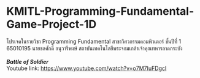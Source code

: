 # KMITL-Programming-Fundamental-Game-Project-1D
โปรเจคในรายวิชา Programming Fundamental สาขาวิศวกรรมคอมพิวเตอร์ ชั้นปีที่ 1 65010195 นายชลศักดิ์ อนุวารีพงษ์ สถาบันเทคโนโลยีพระจอมเกล้าเจ้าคุณทหารลาดกระบัง<br />
<br />
***Battle of Soldier***<br />
Youtube link: https://www.youtube.com/watch?v=o7M7IuFDgcI <br />
